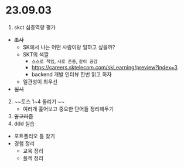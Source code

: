# 23.09.03
1. skct 심층역량 평가
  - ~~조사~~
    - SK에서 나는 어떤 사람이랑 일하고 싶을까?
    - SKT의 색깔
      - `스스로 책임`, `서로 존중`, `같이 공감`
      - https://careers.sktelecom.com/skLearning/preview?index=3
      - backend 개발 인터뷰 한번 읽고 하자
    - 일관성이 최우선
  - ~~실시~~
2. ~~토스 1~4 돌리기 ~~
   - 여러개 훑어보고 중요한 단어들 정리해두기
3. ~~알고리즘~~
4. ddd 실습
- 포트폴리오 틀 찾기
- 경험 정리
  - 교육 정리
  - 플젝 정리
